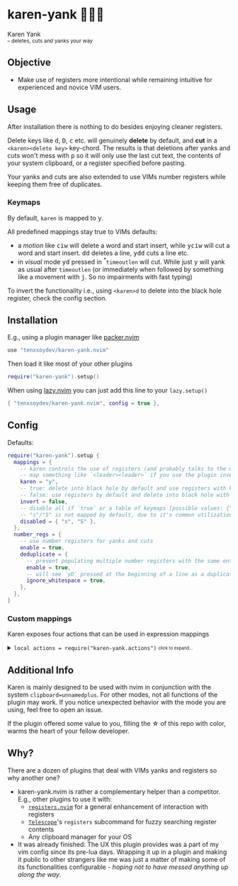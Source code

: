 <!-- panvimdoc-ignore-start -->

# karen-yank 👩🏼‍🏫

Karen Yank<br>
<sup>– deletes, cuts and yanks your way</sup>

<!-- panvimdoc-ignore-end -->

## Objective

- Make use of registers more intentional while remaining intuitive for experienced and novice VIM users.

## Usage

After installation there is nothing to do besides enjoying cleaner registers.

Delete keys like <kbd>d</kbd>, <kbd>D</kbd>, <kbd>c</kbd> etc. will genuinely **delete** by default, and **cut** in a `<karen><delete key>` key-chord. The results is that deletions after yanks and cuts won't mess with <kbd>p</kbd> so it will only use the last cut text, the contents of your system clipboard, or a register specified before pasting.

Your yanks and cuts are also extended to use VIMs number registers while keeping them free of duplicates.

### Keymaps

By default, `karen` is mapped to <kbd>y</kbd>.

All predefined mappings stay true to VIMs defaults:

- a _motion_ like <kbd>ciw</kbd> will delete a word and start insert, while <kbd>yciw</kbd> will cut a word and start insert. <kbd>dd</kbd> deletes a line, <kbd>ydd</kbd> cuts a line etc.
- in _visual_ mode <kbd>yd</kbd> pressed in <sup>\*</sup>`timeoutlen` will cut. While just <kbd>y</kbd> will yank as usual after `timeoutlen` (or immediately when followed by something like a movement with <kbd>j</kbd>. So no impairments with fast typing)

To invert the functionality i.e., using `<karen>d` to delete into the black hole register, check the config section.

## Installation

E.g., using a plugin manager like [packer.nvim][10]

```lua
use "tenxsoydev/karen-yank.nvim"
```

Then load it like most of your other plugins

```lua
require("karen-yank").setup()
```

When using [lazy.nvim][15] you can just add this line to your `lazy.setup()`

```lua
{ "tenxsoydev/karen-yank.nvim", config = true },
```

## Config

Defaults:

```lua
require("karen-yank").setup {
  mappings = {
    -- karen controls the use of registers (and probably talks to the manager when things doesn't work as intended)
    -- map something like `<leader><leader>` if you use the plugin inverted
    karen = "y",
    -- true: delete into black hole by default and use registers with karen key
    -- false: use registers by default and delete into black hole with karen key
    invert = false,
    -- disable all if `true` or a table of keymaps [possible values: {"s"|"S"|"d"|"D"|"c"|"C"|"x"|"X"|"p"|"P"|"y"|"Y"}]
    -- "s"/"S" is not mapped by default, due to it's common utilization for plugins like surround or hop
    disabled = { "s", "S" },
  },
  number_regs = {
    -- use number registers for yanks and cuts
    enable = true,
    deduplicate = {
      -- prevent populating multiple number registers with the same entries
      enable = true,
      -- will see `yD` pressed at the beginning of a line as a duplicate of `ydd` pressed in the same line
      ignore_whitespace = true,
    },
  },
}
```

### Custom mappings

Karen exposes four actions that can be used in expression mappings

<details>
<summary><code>local actions = require("karen-yank.actions")</code> <sub><sup>click to expand...</sup></sub></summary>

```lua
local actions = require("karen-yank.actions")

---@param vim_parent "d"|"D"|"c"|"C"|"x"|"X"|"s"|"S"
actions.cut(vim_parent)

---@param vim_parent "d"|"D"|"c"|"C"|"x"|"X"|"s"|"S"
actions.delete(vim_parent)

---@param kind "motion"|"line"|"trail"
---@param opts? { preserve_cursor: boolean, preserve_selection: boolean }
-- default opts = { preserve_cursor = true, preserve_selection = false }
actions.yank(kind, opts)

---@param direction "before"|"after"
---@param opts? { black_hole: boolean, preserve_selection: boolean }
-- default opts = { black_hole = true, preserve_selection = false }
actions.paste(direction, opts)

-- Example mappings (equivalent to defaults)
local map = vim.keymap.set
map("", "d", function() return actions.delete("d") end, { expr = true })
map("", "yd", function() return actions.cut("d") end, { expr = true })
map("", "D", function() return actions.delete("D") end, { expr = true })
map("", "yD", function() return actions.cut("D") end, { expr = true })
map("", "c", function() return actions.delete("c") end, { expr = true })
map("", "yc", function() return actions.cut("c") end, { expr = true })
-- ...
map("", "y", function() return actions.yank("motion") end, { expr = true })
map("", "yy", function() return actions.yank("line") end, { expr = true })
map("", "Y", function() return actions.yank("trail") end, { expr = true })
--
map("v", "p", function() return actions.paste(direction, { black_hole = true }) end, { expr = true })
map("v", "yp", function() return actions.paste(direction, { black_hole = false }) end, { expr = true })
```

</details>

## Additional Info

Karen is mainly designed to be used with nvim in conjunction with the system `clipboard=unnamedplus`. For other modes, not all functions of the plugin may work. If you notice unexpected behavior with the mode you are using, feel free to open an issue.

If the plugin offered some value to you, filling the ☆ of this repo with color, warms the heart of your fellow developer.

## Why?

There are a dozen of plugins that deal with VIMs yanks and registers so why another one?

- karen-yank.nvim is rather a complementary helper than a competitor. E.g., other plugins to use it with:
  - [`registers.nvim`][20] for a general enhancement of interaction with registers
  - [`Telescope`][30]'s `registers` subcommand for fuzzy searching register contents
  - Any clipboard manager for your OS
- It was already finished: The UX this plugin provides was a part of my vim config since its pre-lua days.
  Wrapping it up in a plugin and making it public to other strangers like me was just a matter of making some of its functionalities configurable - _hoping not to have messed anything up along the way_.

[00]: https://github.com/tenxsoydev/karen-yank.nvim#karen-yank-
[05]: https://github.com/tenxsoydev/karen-yank.nvim#additional-info
[10]: https://github.com/wbthomason/packer.nvim
[15]: https://github.com/folke/lazy.nvim
[20]: https://github.com/tversteeg/registers.nvim
[30]: https://github.com/nvim-telescope/telescope.nvim
